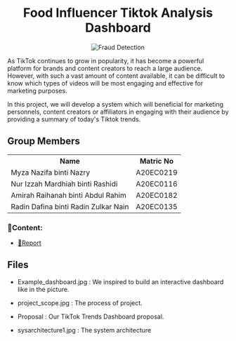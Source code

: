 <h1 align='center'>Food Influencer Tiktok Analysis Dashboard</h1>
<p align="center">
  <img src="https://www.socialchamp.io/wp-content/uploads/2022/04/Feature-Banner_April-Onwards-Q2-2022_1125x600_12.png" title="Fraud Detection">
</p>
<p> As TikTok continues to grow in popularity, it has become a powerful platform for brands and content creators to reach a large audience. However, with such a vast amount of content available, it can be difficult to know which types of videos will be most engaging and effective for marketing purposes.

In this project, we will develop a system which will beneficial for marketing personnels, content creators or affiliators in engaging with their audience by providing a summary of today's Tiktok trends.</p>
<h2>Group Members</h2>
<table>
  <tr>
    <th>Name</th>
    <th>Matric No</th>
  </tr>
  <tr>
    <td>Myza Nazifa binti Nazry</td>
    <td>A20EC0219</td>
  </tr>
  <tr>
    <td>Nur Izzah Mardhiah binti Rashidi</td>
    <td>A20EC0116</td>
  </tr>
    <tr>
    <td>Amirah Raihanah binti Abdul Rahim</td>
    <td>A20EC0182</td>
  </tr>
    <tr>
    <td>Radin Dafina binti Radin Zulkar Nain</td>
    <td>A20EC0135</td>
  </tr>
</table>

### 📂Content:
* [📖Report](https://github.com/drshahizan/special-topic-data-engineering/blob/main/project/proposal/DataAce/proposal.md)
<h2>Files</h2>
<p>

- Example_dashboard.jpg : We inspired to build an interactive dashboard like in the picture.

- project_scope.jpg : The process of project.

- Proposal : Our TikTok Trends Dashboard proposal.

- sysarchitecture1.jpg : The system architecture
</p>
